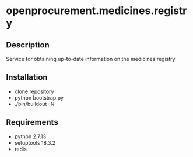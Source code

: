 # openprocurement.medicines.registry

## Description
Service for obtaining up-to-date information on the medicines registry

## Installation
* clone repository
* python bootstrap.py
* ./bin/buildout -N

## Requirements
* python 2.7.13
* setuptools 18.3.2
* redis
